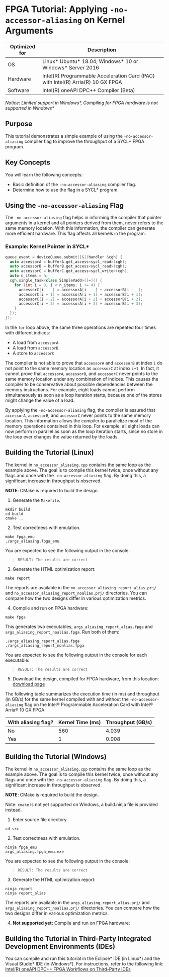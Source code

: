 # FPGA Tutorial: Applying `-no-accessor-aliasing` on Kernel Arguments

| Optimized for                     | Description
---                                 |---
| OS                                | Linux* Ubuntu* 18.04; Windows* 10 or Windows* Server 2016
| Hardware                          | Intel(R) Programmable Acceleration Card (PAC) with Intel(R) Arria(R) 10 GX FPGA
| Software                          | Intel(R) oneAPI DPC++ Compiler (Beta) 

_Notice: Limited support in Windows*, Compiling for FPGA hardware is not supported in Windows*_

## Purpose
This tutorial demonstrates a simple example of using the
`-no-accessor-aliasing` compiler flag to improve the throughput of a SYCL*
FPGA program. 

## Key Concepts
You will learn the following concepts:

* Basic definition of the `-no-accessor-aliasing` compiler flag.
* Determine how to use the flag in a SYCL* program.

## Using the `-no-accessor-aliasing` Flag
The `-no-accessor-aliasing` flag helps in informing the compiler that pointer
arguments in a kernel and all pointers derived from them, never refers to
the same memory location. With this information, the compiler can
generate more efficient hardware. This flag affects all kernels in the program.

### Example: Kernel Pointer in SYCL*
```c++
queue_event = deviceQueue.submit([&](handler &cgh) {
  auto accessorA = bufferA.get_access<sycl_read>(cgh);
  auto accessorB = bufferB.get_access<sycl_read>(cgh);
  auto accessorC = bufferC.get_access<sycl_write>(cgh);
  auto n_items = n;
  cgh.single_task<class SimpleVadd>([=]() {
    for (int i = 0; i < n_items; i += 4) {
      accessorC[i    ] = accessorA[i    ] + accessorB[i    ];
      accessorC[i + 1] = accessorA[i + 1] + accessorB[i + 1];
      accessorC[i + 2] = accessorA[i + 2] + accessorB[i + 2];
      accessorC[i + 3] = accessorA[i + 3] + accessorB[i + 3];
    }
  });
});
```

In the `for` loop above, the same three operations are repeated four times with
different indices:
  - A load from `accessorA`
  - A load from `accessorB`
  - A store to `accessorC`

The compiler is not able to prove that `accessorA` and `accessorB` at index `i`
do not point to the same memory location as `accessorC` at index `i+1`. In
fact, it cannot prove that `accessorA`, `accessorB`, and `accessorC` never
points to the same memory location under any combination of indices. This
causes the compiler to be conservative about possible dependencies between
the memory instructions. For example, eight loads cannot perform simultaneously as
soon as a loop iteration starts, because one of the stores might change the
value of a load.

By applying the `-no-accessor-aliasing` flag, the compiler is assured 
that `accessorA`, `accessorB`, and `accessorC` never points to the same
memory location. This information allows the compiler to parallelize most of
the memory operations contained in this loop. For example, all eight loads can now
perform in parallel as soon as the loop iteration starts, since no store in
the loop ever changes the value returned by the loads.

## Building the Tutorial (Linux)

The kernel in `no_accessor_aliasing.cpp` contains the same loop as the example
above. The goal is to compile this kernel twice, once without any flags and
once with the `-no-accessor-aliasing` flag. By doing this, a significant increase in
throughput is observed.

**NOTE**: CMake is required to build the design.

1. Generate the `Makefile`.

```
mkdir build
cd build
cmake ..
```

2. Test correctness with emulation.

```
make fpga_emu
./args_aliasing.fpga_emu
```

You are expected to see the following output in the console:

> `RESULT: The results are correct`

3. Generate the HTML optimization report:

```
make report
```

The reports are available in the `no_accessor_aliasing_report_alias.prj/` and
`no_accessor_aliasing_report_noalias.prj/` directories. You can compare how the two designs
differ in various optimization metrics.

4. Compile and run on FPGA hardware:

```
make fpga
```

This generates two executables, `args_aliasing_report_alias.fpga` and
`args_aliasing_report_noalias.fpga`. Run both of them:

```
./args_aliasing_report_alias.fpga
./args_aliasing_report_noalias.fpga
```

You are expected to see the following output in the console for each executable:

> `RESULT: The results are correct`

5. Download the design, compiled for FPGA hardware, from this location: [download page](https://www.intel.com/content/www/us/en/programmable/products/design-software/high-level-design/one-api-for-fpga-support.html)


The following table summarizes the execution time (in ms) and throughput (in
GB/s) for the same kernel compiled with and without the `-no-accessor-aliasing`
flag on the Intel® Programmable Acceleration Card with Intel® Arria® 10 GX FPGA:

With aliasing flag? | Kernel Time (ms) | Throughput (GB/s)
------------- | ------------- | -----------------------
No   | 560  | 4.039
Yes   | 1 | 0.008


## Building the Tutorial (Windows)

The kernel in `no_accessor_aliasing.cpp` contains the same loop as the example
above. The goal is to compile this kernel twice, once without any flags and
once with the `-no-accessor-aliasing` flag. By doing this, a significant increase in
throughput is observed.

**NOTE**: CMake is required to build the design.

Note: `cmake` is not yet supported on Windows, a build.ninja file is provided instead. 

1. Enter source file directory.

```
cd src
```

2. Test correctness with emulation.

```
ninja fpga_emu
args_aliasing.fpga_emu.exe 
```

You are expected to see the following output in the console:

> `RESULT: The results are correct`

3. Generate the HTML optimization report:

```
ninja report
ninja report_alias
```

The reports are available in the `args_aliasing_report_alias.prj/` and
`args_aliasing_report_noalias.prj/` directories. You can compare how the two designs
differ in various optimization metrics.

4. **Not supported yet:** Compile and run on FPGA hardware:

## Building the Tutorial in Third-Party Integrated Development Environments (IDEs)

You can compile and run this tutorial in the Eclipse* IDE (in Linux*) and the Visual Studio* IDE (in Windows*). For instructions, refer to the following link: [Intel(R) oneAPI DPC++ FPGA Workflows on Third-Party IDEs](https://software.intel.com/en-us/articles/intel-oneapi-dpcpp-fpga-workflow-on-ide)
